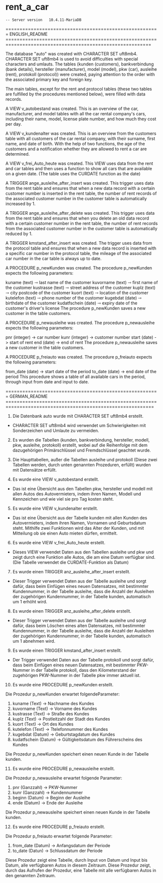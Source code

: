 # rent_a_car

	-- Server version	10.4.11-MariaDB


======================================================= ENGLISH_README ==========================================================================================================


The database "auto" was created with CHARACTER SET uft8mb4.
CHARACTER SET uft8mb4 is used to avoid difficulties with special characters and umlauts.
The tables (kunden (customers), bankverbindung (bank details), hersteller (manufacturer), model (model), pkw (car), ausleihe (rent), protokoll (protocol)) were created, paying attention to the order with the associated primary key and foreign key.

The main tables, except for the rent and protocol tables (these two tables are fulfilled by the procedures mentioned below), were filled with data records.

A VIEW v_autobestand was created.
This is an overview of the car, manufacturer, and model tables with all the car rental company's cars, including their name, model, license plate number, and how much they cost per day.

A VIEW v_kundenalter was created.
This is an overview from the customers table with all customers of the car rental company, with their surname, first name, and date of birth. With the help of two functions, the age of the customers and a notification whether they are allowed to rent a car are determined.

A VIEW v_frei_Auto_heute was created.
This VIEW uses data from the rent and car tables and then uses a function to show all cars that are available on a given date. (The table uses the CURDATE function as the date)

A TRIGGER ange_ausleihe_after_insert was created.
This trigger uses data from the rent table and ensures that when a new data record with a certain customer number is inserted in the rent table, the number of rent records of the associated customer number in the customer table is automatically increased by 1.

A TRIGGER ange_ausleihe_after_delete was created.
This trigger uses data from the rent table and ensures that when you delete an old data record with a certain customer number in the rent table, the number of rent records from the associated customer number in the customer table is automatically reduced by 1.

A TRIGGER kmstand_after_insert was created.
The trigger uses data from the protocol table and ensures that when a new data record is inserted with a specific car number in the protocol table, the mileage of the associated car number in the car table is always up to date.

A PROCEDURE p_newKunden was created.
The procedure p_newKunden expects the following parameters:

kuname (text) ⇾ last name of the customer
kuvorname (text) ⇾ first name of the customer
kustrasse (text) ⇾ street address of the customer
kuplz (text) ⇾ city postcode of the customer
kuort (text) ⇾ location of the customer
kutelefon (text) ⇾ phone number of the customer
kugebdat (date) ⇾ birthdate of the customer
kudatfschein (date) ⇾ expiry date of the customer's driver's license
The procedure p_newKunden saves a new customer in the table customers.

A PROCEDURE p_newausleihe was created.
The procedure p_newausleihe expects the following parameters:

pnr (integer) -> car number
kunr (integer) -> customer number
start (date) -> start of rent
end (date) -> end of rent
The procedure p_newausleihe saves a new customer in the table customers.

A PROCEDURE p_freiauto was created.
The procedure p_freiauto expects the following parameters:

from_date (date) -> start date of the period
to_date (date) -> end date of the period
This procedure shows a table of all available cars in the period, through input from date and input to date.


======================================================= GERMAN_README ===========================================================================================================


1.	Die Datenbank auto  wurde mit CHARACTER SET uft8mb4 erstellt.
-	CHARACTER SET uft8mb4 wird verwendet um Schwierigkeiten mit Sonderzeichen und Umlaute zu vermeiden.

2.	Es wurden die Tabellen (kunden, bankverbindung, hersteller, modell, pkw, ausleihe, protokoll) erstellt, wobei auf die Reihenfolge mit dem dazugehörigen Primärschlüssel und Fremdschlüssel geachtet wurde.
	
3.	Die Haupttabellen, außer die Tabellen ausleihe und protokoll (Diese zwei Tabellen werden, durch unten genannten Prozeduren, erfüllt) wurden mit Datensätze erfüllt.

4.	Es wurde eine VIEW v_autobestand erstellt.
-	Das ist eine Übersicht aus den Tabellen pkw, hersteller und modell  mit allen Autos des Autovermieters, indem ihren Namen, Modell und Kennzeichen und wie viel sie pro Tag kosten steht.

5.	Es wurde eine VIEW v_kundenalter erstellt.
-	Das ist eine Übersicht aus der Tabelle kunden mit allen Kunden des Autovermieters, indem ihren Namen, Vornamen und Geburtsdatum steht. Mithilfe zwei Funktionen wird das Alter der Kunden, und mit Mitteilung ob sie einen Auto mieten dürfen, ermittelt.

6.	Es wurde eine VIEW v_frei_Auto_heute erstellt.
-	Dieses VIEW verwendet Daten aus den Tabellen ausleihe und pkw und zeigt durch eine Funktion alle Autos, die am eine Datum verfügbar sind. (Die Tabelle verwendet die CURDATE-Funktion als Datum)

7.	Es wurde einen TRIGGER anz_ausleihe_after_insert erstellt.
-	Dieser Trigger verwendet Daten aus der Tabelle ausleihe und sorgt dafür, dass beim Einfügen eines neuen Datensatzes, mit bestimmter Kundennummer, in der Tabelle ausleihe, dass die Anzahl der Ausleihen der zugehörigen Kundennummer, in der Tabelle kunden, automatisch um 1 erhöht wird.

8.	Es wurde einen TRIGGER anz_ausleihe_after_delete erstellt.
-	Dieser Trigger verwendet Daten aus der Tabelle ausleihe und sorgt dafür, dass beim Löschen eines alten Datensatzes, mit bestimmter Kundennummer, in der Tabelle ausleihe, dass die Anzahl der Ausleihen der zugehörigen Kundennummer, in der Tabelle kunden, automatisch um 1 abnehmen wird.

9.	Es wurde einen TRIGGER kmstand_after_insert erstellt.
-	Der Trigger verwendet Daten aus der Tabelle protokoll und sorgt dafür, dass beim Einfügen eines neuen Datensatzes, mit bestimmter PKW-Nummer in der Tabelle protokoll, dass den Kilometerstand der zugehörigen PKW-Nummer in der Tabelle pkw immer aktuell ist.

10.	Es wurde eine PROCEDURE p_newKunden erstellt.

Die Prozedur p_newKunden erwartet folgendeParameter:

1.	kuname (Text) -> Nachname des Kundes
2.	kuvorname (Text) -> Vorname des Kundes
3.	kustrasse (Text) -> Straße des Kundes
4.	kuplz (Text) -> Postleitzahl der Stadt des Kundes
5.	kuort (Text) -> Ort des Kundes
6.	kutelefon (Text) -> Ttelefonnummer des Kundes
7.	kugebdat (Datum) -> Geburtstagdatum des Kundes
8.	kudatfschein (Datum) -> Gültigkeitsdatum des Führerscheins des Kundes

Die Prozedur p_newKunden speichert einen neuen Kunde in der Tabelle kunden.

11.	Es wurde eine PROCEDURE p_newausleihe erstellt.

Die Prozedur p_newausleihe erwartet folgende Parameter:

1.	pnr (Ganzzahl) -> PKW-Nummer
2.	kunr (Ganzzahl) -> Kundennummer
3.	beginn (Datum) -> Beginn der Ausleihe
4.	ende (Datum) -> Ende der Ausleihe

Die Prozedur p_newausleihe speichert einen neuen Kunde in der Tabelle kunden.

12.	Es wurde eine PROCEDURE p_freiauto erstellt.

Die Prozedur p_freiauto erwartet folgende Parameter:

1.	from_date (Datum) -> Anfangsdatum der Periode
2.	to_date (Datun) -> Schlussdatum der Periode

Diese Prozedur zeigt eine Tabelle, durch Input von Datum und Input bis Datum, alle verfügbaren Autos in diesem Zeitraum. Diese Prozedur zeigt, durch das Aufrufen der Prozedur, eine Tabelle mit alle verfügbaren Autos in den genannten Zeitraum.
